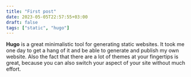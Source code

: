 ```yaml
---
title: "First post"
date: 2023-05-05T22:57:55+03:00
draft: false 
tags: ["static", "hugo"]
---
```


**Hugo** is a great minimalistic tool for generating static websites.
It took me one day to get a hang of it and be able to
generate and publish my own website.
Also the fact that there are a lot of themes at your fingertips
is great, because you can also switch your aspect of your site
without much effort.
